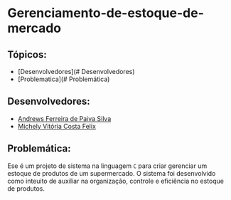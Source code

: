 # Gerenciamento-de-estoque-de-mercado
## Tópicos:
- [Desenvolvedores](# Desenvolvedores)
- [Problematica](# Problemática)
## Desenvolvedores:
- [Andrews Ferreira de Paiva Silva](https://github.com/TheFonci)
- [Michely Vitória Costa Felix](https://github.com/MichelyFelix)
## Problemática:
Ese é um projeto de sistema na linguagem `C` para criar gerenciar um estoque de produtos de um supermercado. O sistema foi desenvolvido como inteuito de auxiliar na organização, controle e eficiência no estoque de produtos.
